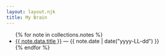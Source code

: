 ```yaml
---
layout: layout.njk
title: My Brain
---
```


<ul>
{% for note in collections.notes %}
  <li>
    <a href="{{ note.url }}">{{ note.data.title }}</a>
    — {{ note.date | date("yyyy-LL-dd") }}
  </li>
{% endfor %}
</ul>

